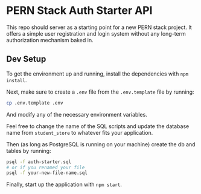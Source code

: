 # PERN Stack Auth Starter API

This repo should server as a starting point for a new PERN stack project. It offers a simple user registration and login system without any long-term authorization mechanism baked in.

## Dev Setup

To get the environment up and running, install the dependencies with `npm install`.

Next, make sure to create a `.env` file from the `.env.template` file by running:

```bash
cp .env.template .env
```

And modify any of the necessary environment variables.

Feel free to change the name of the SQL scripts and update the database name from `student_store` to whatever fits your application.

Then (as long as PostgreSQL is running on your machine) create the db and tables by running:

```bash
psql -f auth-starter.sql
# or if you renamed your file
psql -f your-new-file-name.sql
```

Finally, start up the application with `npm start`.
